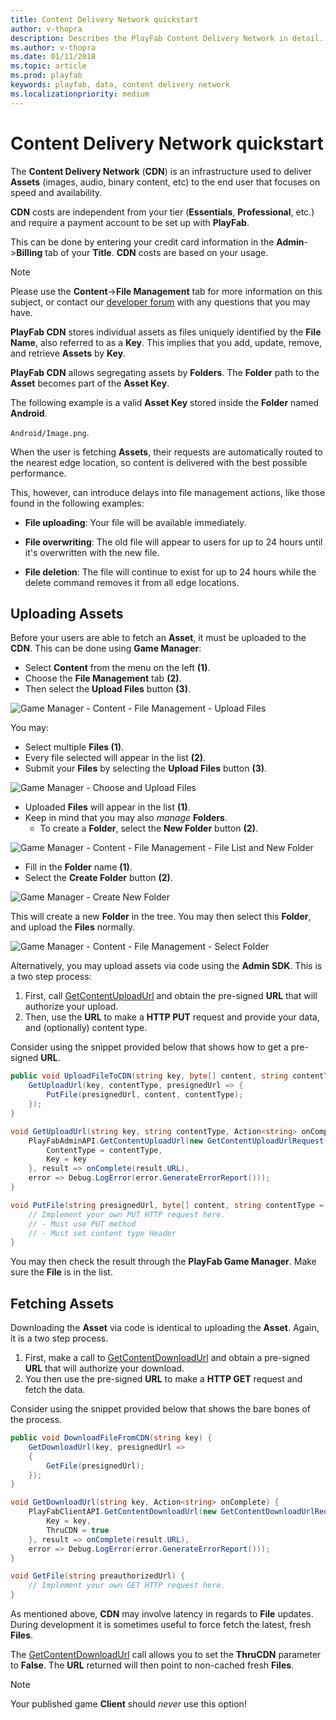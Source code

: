 ```yaml
---
title: Content Delivery Network quickstart
author: v-thopra
description: Describes the PlayFab Content Delivery Network in detail.
ms.author: v-thopra
ms.date: 01/11/2018
ms.topic: article
ms.prod: playfab
keywords: playfab, data, content delivery network
ms.localizationpriority: medium
---
```


# Content Delivery Network quickstart

The **Content Delivery Network** (**CDN**) is an infrastructure used to deliver **Assets** (images, audio, binary content, etc) to the end user that focuses on speed and availability.

**CDN** costs are independent from your tier (**Essentials**, **Professional**, etc.) and require a payment account to be set up with **PlayFab**.

This can be done by entering your credit card information in the **Admin**->**Billing** tab of your **Title**. **CDN** costs are based on your usage.

> [!NOTE]
> Please use the **Content**->**File Management** tab for more information on this subject, or contact our [developer forum](https://community.playfab.com/) with any questions that you may have.

**PlayFab CDN** stores individual assets as files uniquely identified by the **File Name**, also referred to as a **Key**. This implies that you add, update, remove, and retrieve **Assets** by **Key**.

**PlayFab CDN** allows segregating assets by **Folders**. The **Folder** path to the **Asset** becomes part of the **Asset Key**.

The following example is a valid **Asset Key** stored inside the **Folder** named **Android**.

 `Android/Image.png`.

When the user is fetching **Assets**, their requests are automatically routed to the nearest edge location, so content is delivered with the best possible performance.

This, however, can introduce delays into file management actions, like those found in the following examples:

- **File uploading**: Your file will be available immediately.

- **File overwriting**: The old file will appear to users for up to 24 hours until it's overwritten with the new file.

- **File deletion**: The file will continue to exist for up to 24 hours while the delete command removes it from all edge locations.

## Uploading Assets

Before your users are able to fetch an **Asset**, it must be uploaded to the **CDN**. This can be done using **Game Manager**:

- Select **Content** from the menu on the left **(1)**.
- Choose the **File Management** tab **(2)**.
- Then select the **Upload Files** button **(3)**.

![Game Manager - Content - File Management - Upload Files](../../config/dev-test-live/media/tutorials/game-manager-content-file-management-upload-files.png)  

You may:

- Select multiple **Files (1)**.
- Every file selected will appear in the list **(2)**.
- Submit your **Files** by selecting the **Upload Files** button **(3)**.

![Game Manager - Choose and Upload Files](../../config/dev-test-live/media/tutorials/game-manager-choose-and-upload-files.png)  

- Uploaded **Files** will appear in the list **(1)**.
- Keep in mind that you may also *manage* **Folders**.  
  - To create a **Folder**, select the **New Folder** button **(2)**.

![Game Manager - Content - File Management - File List and New Folder](../../config/dev-test-live/media/tutorials/game-manager-content-file-management-file-list-new-folder.png)  

- Fill in the **Folder** name **(1)**.
- Select the **Create Folder** button **(2)**.

![Game Manager - Create New Folder](../../config/dev-test-live/media/tutorials/game-manager-create-new-folder.png)  

This will create a new **Folder** in the tree. You may then select this **Folder**, and upload the **Files** normally.

![Game Manager - Content - File Management - Select Folder](../../config/dev-test-live/media/tutorials/game-manager-content-file-management-select-folder.png)  

Alternatively, you may upload assets via code using the **Admin SDK**. This is a two step process:

1. First, call [GetContentUploadUrl](xref:titleid.playfabapi.com.admin.content.getcontentuploadurl) and obtain the pre-signed **URL** that will authorize your upload.
2. Then, use the **URL** to make a **HTTP PUT** request and provide your data, and (optionally) content type.
 
Consider using the snippet provided below that shows how to get a pre-signed **URL**.

```csharp
public void UploadFileToCDN(string key, byte[] content, string contentType = "binary/octet-stream") {
    GetUploadUrl(key, contentType, presignedUrl => {
        PutFile(presignedUrl, content, contentType);
    });
}

void GetUploadUrl(string key, string contentType, Action<string> onComplete) {
    PlayFabAdminAPI.GetContentUploadUrl(new GetContentUploadUrlRequest() {
        ContentType = contentType,
        Key = key
    }, result => onComplete(result.URL), 
    error => Debug.LogError(error.GenerateErrorReport()));
}

void PutFile(string presignedUrl, byte[] content, string contentType = "binary/octet-stream") {
    // Implement your own PUT HTTP request here.
    // - Must use PUT method
    // - Must set content type Header
}
```

You may then check the result through the **PlayFab Game Manager**.  Make sure the **File** is in the list.

## Fetching Assets

Downloading the **Asset** via code is identical to uploading the **Asset**.  Again, it is a two step process.

1. First, make a call to [GetContentDownloadUrl](xref:titleid.playfabapi.com.client.content.getcontentdownloadurl) and obtain a pre-signed **URL** that will authorize your download.
2. You then use the  pre-signed **URL** to make a **HTTP GET** request and fetch the data.

Consider using the snippet provided below that shows the bare bones of the process.

```csharp
public void DownloadFileFromCDN(string key) {
    GetDownloadUrl(key, presignedUrl =>
    {
        GetFile(presignedUrl);
    });
}

void GetDownloadUrl(string key, Action<string> onComplete) {
    PlayFabClientAPI.GetContentDownloadUrl(new GetContentDownloadUrlRequest() {
        Key = key,
        ThruCDN = true
    }, result => onComplete(result.URL), 
    error => Debug.LogError(error.GenerateErrorReport()));
}

void GetFile(string preauthorizedUrl) {
    // Implement your own GET HTTP request here.
}
```

As mentioned above, **CDN** may involve latency in regards to **File** updates. During development it is sometimes useful to force fetch the latest, fresh **Files**.

The  [GetContentDownloadUrl](xref:titleid.playfabapi.com.client.content.getcontentdownloadurl) call allows you to set the **ThruCDN** parameter to **False**. The **URL** returned will then point to non-cached fresh **Files**.

> [!NOTE]
> Your published game **Client** should *never* use this option!


